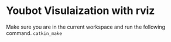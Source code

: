 # Youbot Visulaization with rviz

Make sure you are in the current workspace and run the following command.
`catkin_make`
